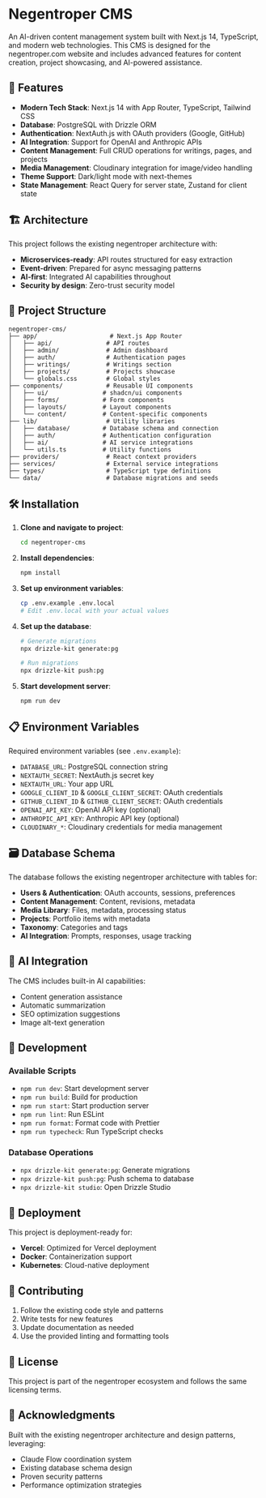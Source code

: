 # Negentroper CMS

An AI-driven content management system built with Next.js 14, TypeScript, and modern web technologies. This CMS is designed for the negentroper.com website and includes advanced features for content creation, project showcasing, and AI-powered assistance.

## 🚀 Features

- **Modern Tech Stack**: Next.js 14 with App Router, TypeScript, Tailwind CSS
- **Database**: PostgreSQL with Drizzle ORM
- **Authentication**: NextAuth.js with OAuth providers (Google, GitHub)
- **AI Integration**: Support for OpenAI and Anthropic APIs
- **Content Management**: Full CRUD operations for writings, pages, and projects
- **Media Management**: Cloudinary integration for image/video handling
- **Theme Support**: Dark/light mode with next-themes
- **State Management**: React Query for server state, Zustand for client state

## 🏗️ Architecture

This project follows the existing negentroper architecture with:

- **Microservices-ready**: API routes structured for easy extraction
- **Event-driven**: Prepared for async messaging patterns
- **AI-first**: Integrated AI capabilities throughout
- **Security by design**: Zero-trust security model

## 📁 Project Structure

```
negentroper-cms/
├── app/                    # Next.js App Router
│   ├── api/               # API routes
│   ├── admin/             # Admin dashboard
│   ├── auth/              # Authentication pages
│   ├── writings/          # Writings section
│   ├── projects/          # Projects showcase
│   └── globals.css        # Global styles
├── components/            # Reusable UI components
│   ├── ui/               # shadcn/ui components
│   ├── forms/            # Form components
│   ├── layouts/          # Layout components
│   └── content/          # Content-specific components
├── lib/                   # Utility libraries
│   ├── database/         # Database schema and connection
│   ├── auth/             # Authentication configuration
│   ├── ai/               # AI service integrations
│   └── utils.ts          # Utility functions
├── providers/             # React context providers
├── services/              # External service integrations
├── types/                 # TypeScript type definitions
└── data/                  # Database migrations and seeds
```

## 🛠️ Installation

1. **Clone and navigate to project**:
   ```bash
   cd negentroper-cms
   ```

2. **Install dependencies**:
   ```bash
   npm install
   ```

3. **Set up environment variables**:
   ```bash
   cp .env.example .env.local
   # Edit .env.local with your actual values
   ```

4. **Set up the database**:
   ```bash
   # Generate migrations
   npx drizzle-kit generate:pg
   
   # Run migrations
   npx drizzle-kit push:pg
   ```

5. **Start development server**:
   ```bash
   npm run dev
   ```

## 📋 Environment Variables

Required environment variables (see `.env.example`):

- `DATABASE_URL`: PostgreSQL connection string
- `NEXTAUTH_SECRET`: NextAuth.js secret key
- `NEXTAUTH_URL`: Your app URL
- `GOOGLE_CLIENT_ID` & `GOOGLE_CLIENT_SECRET`: OAuth credentials
- `GITHUB_CLIENT_ID` & `GITHUB_CLIENT_SECRET`: OAuth credentials
- `OPENAI_API_KEY`: OpenAI API key (optional)
- `ANTHROPIC_API_KEY`: Anthropic API key (optional)
- `CLOUDINARY_*`: Cloudinary credentials for media management

## 🗃️ Database Schema

The database follows the existing negentroper architecture with tables for:

- **Users & Authentication**: OAuth accounts, sessions, preferences
- **Content Management**: Content, revisions, metadata
- **Media Library**: Files, metadata, processing status
- **Projects**: Portfolio items with metadata
- **Taxonomy**: Categories and tags
- **AI Integration**: Prompts, responses, usage tracking

## 🤖 AI Integration

The CMS includes built-in AI capabilities:

- Content generation assistance
- Automatic summarization
- SEO optimization suggestions
- Image alt-text generation

## 🔧 Development

### Available Scripts

- `npm run dev`: Start development server
- `npm run build`: Build for production
- `npm run start`: Start production server
- `npm run lint`: Run ESLint
- `npm run format`: Format code with Prettier
- `npm run typecheck`: Run TypeScript checks

### Database Operations

- `npx drizzle-kit generate:pg`: Generate migrations
- `npx drizzle-kit push:pg`: Push schema to database
- `npx drizzle-kit studio`: Open Drizzle Studio

## 🚀 Deployment

This project is deployment-ready for:

- **Vercel**: Optimized for Vercel deployment
- **Docker**: Containerization support
- **Kubernetes**: Cloud-native deployment

## 🤝 Contributing

1. Follow the existing code style and patterns
2. Write tests for new features
3. Update documentation as needed
4. Use the provided linting and formatting tools

## 📄 License

This project is part of the negentroper ecosystem and follows the same licensing terms.

## 🙏 Acknowledgments

Built with the existing negentroper architecture and design patterns, leveraging:

- Claude Flow coordination system
- Existing database schema design
- Proven security patterns
- Performance optimization strategies